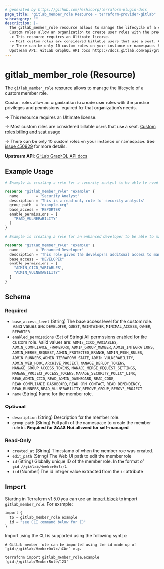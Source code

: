 ```yaml
---
# generated by https://github.com/hashicorp/terraform-plugin-docs
page_title: "gitlab_member_role Resource - terraform-provider-gitlab"
subcategory: ""
description: |-
  The gitlab_member_role resource allows to manage the lifecycle of a custom member role.
  Custom roles allow an organization to create user roles with the precise privileges and permissions required for that organization’s needs.
  -> This resource requires an Ultimate license.
  -> Most custom roles are considered billable users that use a seat. Custom roles billing and seat usage https://docs.gitlab.com/user/custom_roles/#billing-and-seat-usage
  -> There can be only 10 custom roles on your instance or namespace. See issue 450929 https://gitlab.com/gitlab-org/gitlab/-/issues/450929 for more details.
  Upstream API: GitLab GraphQL API docs https://docs.gitlab.com/api/graphql/reference/#mutationmemberrolecreate
---
```


# gitlab_member_role (Resource)

The `gitlab_member_role` resource allows to manage the lifecycle of a custom member role.

Custom roles allow an organization to create user roles with the precise privileges and permissions required for that organization’s needs.

-> This resource requires an Ultimate license.

-> Most custom roles are considered billable users that use a seat. [Custom roles billing and seat usage](https://docs.gitlab.com/user/custom_roles/#billing-and-seat-usage)

-> There can be only 10 custom roles on your instance or namespace. See [issue 450929](https://gitlab.com/gitlab-org/gitlab/-/issues/450929) for more details.

**Upstream API**: [GitLab GraphQL API docs](https://docs.gitlab.com/api/graphql/reference/#mutationmemberrolecreate)

## Example Usage

```terraform
# Example is creating a role for a security analyst to be able to read vulnerabilities for repos in example-org on gitlab.com.

resource "gitlab_member_role" "example" {
  name        = "Security Analyst"
  description = "This is a read only role for security analysts"
  group_path  = "example-org"
  base_access = "REPORTER"
  enable_permissions = [
    "READ_VULNERABILITY"
  ]
}

# Example is creating a role for an enhanced developer to be able to manage CI/CD variables and vulnerabilities on self managed gitlab instance.

resource "gitlab_member_role" "example" {
  name        = "Enhanced Developer"
  description = "This role gives the developers additonal access to manage CI/CD variables and vulnerabilities"
  base_access = "DEVELOPER"
  enable_permissions = [
    "ADMIN_CICD_VARIABLES",
    "ADMIN_VULNERABILITY"
  ]
}
```

<!-- schema generated by tfplugindocs -->
## Schema

### Required

- `base_access_level` (String) The base access level for the custom role. Valid values are: `DEVELOPER`, `GUEST`, `MAINTAINER`, `MINIMAL_ACCESS`, `OWNER`, `REPORTER`
- `enabled_permissions` (Set of String) All permissions enabled for the custom role. Valid values are: `ADMIN_CICD_VARIABLES`, `ADMIN_COMPLIANCE_FRAMEWORK`, `ADMIN_GROUP_MEMBER`, `ADMIN_INTEGRATIONS`, `ADMIN_MERGE_REQUEST`, `ADMIN_PROTECTED_BRANCH`, `ADMIN_PUSH_RULES`, `ADMIN_RUNNERS`, `ADMIN_TERRAFORM_STATE`, `ADMIN_VULNERABILITY`, `ADMIN_WEB_HOOK`, `ARCHIVE_PROJECT`, `MANAGE_DEPLOY_TOKENS`, `MANAGE_GROUP_ACCESS_TOKENS`, `MANAGE_MERGE_REQUEST_SETTINGS`, `MANAGE_PROJECT_ACCESS_TOKENS`, `MANAGE_SECURITY_POLICY_LINK`, `READ_ADMIN_CICD`, `READ_ADMIN_DASHBOARD`, `READ_CODE`, `READ_COMPLIANCE_DASHBOARD`, `READ_CRM_CONTACT`, `READ_DEPENDENCY`, `READ_RUNNERS`, `READ_VULNERABILITY`, `REMOVE_GROUP`, `REMOVE_PROJECT`
- `name` (String) Name for the member role.

### Optional

- `description` (String) Description for the member role.
- `group_path` (String) Full path of the namespace to create the member role in. **Required for SAAS** **Not allowed for self-managed**

### Read-Only

- `created_at` (String) Timestamp of when the member role was created.
- `edit_path` (String) The Web UI path to edit the member role
- `id` (String) Globally unique ID of the member role. In the format of `gid://gitlab/MemberRole/1`
- `iid` (Number) The id integer value extracted from the `id` attribute

## Import

Starting in Terraform v1.5.0 you can use an [import block](https://developer.hashicorp.com/terraform/language/import) to import `gitlab_member_role`. For example:
```terraform
import {
  to = gitlab_member_role.example
  id = "see CLI command below for ID"
}
```

Import using the CLI is supported using the following syntax:

```shell
# GitLab member role can be imported using the id made up of `gid://gitlab/MemberRole/<ID>` e.g.

terraform import gitlab_member_role.example 'gid://gitlab/MemberRole/123'
```
